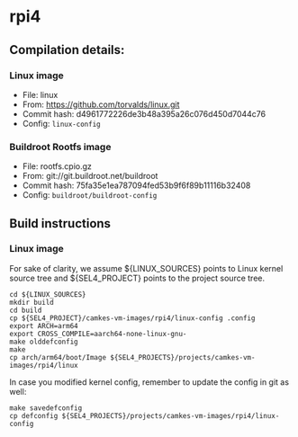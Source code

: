 # rpi4
## Compilation details:
### Linux image
* File: linux
* From: https://github.com/torvalds/linux.git
* Commit hash: d4961772226de3b48a395a26c076d450d7044c76
* Config: `linux-config`

### Buildroot Rootfs image
* File: rootfs.cpio.gz
* From: git://git.buildroot.net/buildroot
* Commit hash: 75fa35e1ea787094fed53b9f6f89b11116b32408
* Config: `buildroot/buildroot-config`

## Build instructions
### Linux image

For sake of clarity, we assume ${LINUX\_SOURCES} points to Linux kernel source
tree and ${SEL4\_PROJECT} points to the project source tree.

    cd ${LINUX_SOURCES}
    mkdir build
    cd build
    cp ${SEL4_PROJECT}/camkes-vm-images/rpi4/linux-config .config
    export ARCH=arm64
    export CROSS_COMPILE=aarch64-none-linux-gnu-
    make olddefconfig
    make
    cp arch/arm64/boot/Image ${SEL4_PROJECTS}/projects/camkes-vm-images/rpi4/linux

In case you modified kernel config, remember to update the config in git as well:

    make savedefconfig
    cp defconfig ${SEL4_PROJECTS}/projects/camkes-vm-images/rpi4/linux-config

